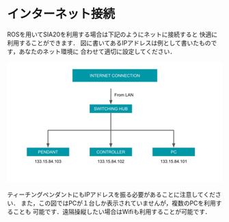 # インターネット接続

ROSを用いてSIA20を利用する場合は下記のようにネットに接続すると
快適に利用することができます．
図に書いてあるIPアドレスは例として書いたものです，あなたのネット環境に
合わせて適切に設定してください．

![image](../image/internet_connection.svg)

ティーチングペンダントにもIPアドレスを振る必要があることに注意してください．
また，この図ではPCが１台しか表示されていませんが，複数のPCを利用することも
可能です．遠隔操縦したい場合はWifiも利用することが可能です．

